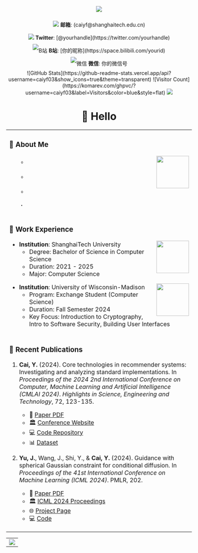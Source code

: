 <div align="center">

  <!-- 动态打字效果 -->
  <div align="center"> 
    <img src="https://readme-typing-svg.herokuapp.com/?lines=Cai%20YiFan's%20Homepage!;坐看云卷云舒,静听花开花落&center=true&font=Roboto&size=27" />
  </div>

  <div>&nbsp;</div>

  <!-- 个人资料徽标 -->
  <div style="line-height: 2.5;">
    <img src="https://img.shields.io/badge/Email-邮箱-0078D4"/> <b>邮箱</b>: (caiyf@shanghaitech.edu.cn)<br>
    <img src="https://img.shields.io/badge/Twitter-推特-blue"/> <b>Twitter</b>: [@yourhandle](https://twitter.com/yourhandle)<br>
    <img src="https://img.shields.io/badge/Bilibili-B站-ff69b4" alt="B站"/> <b>B站</b>: [你的昵称](https://space.bilibili.com/yourid)<br>
    <img src="https://img.shields.io/badge/WeChat-微信-07c160" alt="微信"/> <b>微信</b>: 你的微信号<br>
  </div>
<div align="center">
  ![GitHub Stats](https://github-readme-stats.vercel.app/api?username=caiyf03&show_icons=true&theme=transparent)
  ![Visitor Count](https://komarev.com/ghpvc/?username=caiyf03&label=Visitors&color=blue&style=flat)
  <a href="https://wakatime.com/@caiyf03">
    <img src="https://wakatime.com/badge/user/YOUR_WAKATIME_ID.svg"/>
  </a>
</div>


# 🙋 Hello

<table>
  
<tr><td>

### 🤺 About Me

<img align="right" width="88" src="https://cdn.jsdelivr.net/gh/caiyf03/caiyf03/assets/images/jobs.png" />

<p>&emsp;&emsp;。</p>
<p>&emsp;&emsp;。</p>
<p>&emsp;&emsp;。</p>
<p>&emsp;&emsp;<strong>.</strong></p>

</td></tr>

<tr><td>

### 🏢 Work Experience

<img align="right" width="88" src="https://cdn.jsdelivr.net/gh/caiyf03/caiyf03/assets/images/yuanze.png" />

- **Institution**: ShanghaiTech University  
  - Degree: Bachelor of Science in Computer Science  
  - Duration: 2021 - 2025  
  - Major: Computer Science  

<img align="right" width="88" src="https://cdn.jsdelivr.net/gh/caiyf03/caiyf03/assets/images/tuhui.png" />

- **Institution**: University of Wisconsin-Madison  
  - Program: Exchange Student (Computer Science)  
  - Duration: Fall Semester 2024  
  - Key Focus: Introduction to Cryptography, Intro to Software Security, Building User Interfaces

</td></tr>

<tr><td>

### 📃 Recent Publications

1. **Cai, Y.** (2024). Core technologies in recommender systems: Investigating and analyzing standard implementations. In _Proceedings of the 2024 2nd International Conference on Computer, Machine Learning and Artificial Intelligence (CMLAI 2024)_. _Highlights in Science, Engineering and Technology_, 72, 123-135.  
   - 📄 [Paper PDF](https://example.com/path-to-paper.pdf)  
   - 🏛️ [Conference Website](https://example.com/conference-link)  
   - 💻 [Code Repository](https://github.com/yourusername/repo-name)  
   - 📊 [Dataset](https://example.com/dataset-link)  

2. **Yu, J.**, Wang, J., Shi, Y., & **Cai, Y.** (2024). Guidance with spherical Gaussian constraint for conditional diffusion. In _Proceedings of the 41st International Conference on Machine Learning (ICML 2024)_. PMLR, 202.  
   - 📄 [Paper PDF](https://example.com/path-to-icml-paper.pdf)  
   - 🏛️ [ICML 2024 Proceedings](https://proceedings.mlr.press/v202/)  
   - 🌐 [Project Page](https://example.com/project-page)  
   - 💻 [Code](https://github.com/yourusername/diffusion-code)  

</td></tr>
</table>

<!-- 语言统计 -->
<table>
  <tr>
    <td> <img src="https://github-readme-stats.vercel.app/api/top-langs/?username=caiyf03" /> </td>
  </tr>
</table>

